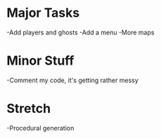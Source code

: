 Major Tasks
===========
-Add players and ghosts
-Add a menu
-More maps

Minor Stuff
===========
-Comment my code, it's getting rather messy

Stretch
======
-Procedural generation